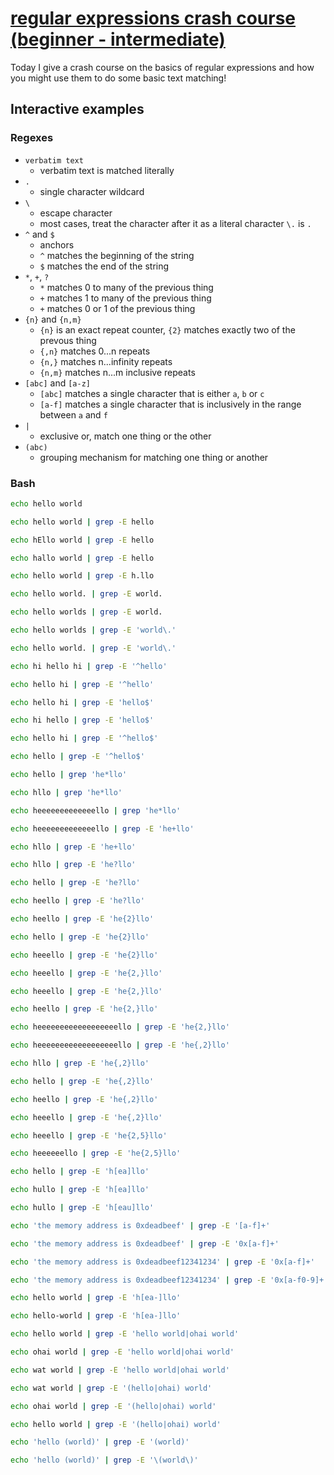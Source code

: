# [regular expressions crash course (beginner - intermediate)](https://youtu.be/yFRSpPwrJzQ)

Today I give a crash course on the basics of regular expressions and how you might use them to do some basic text matching!

## Interactive examples

### Regexes

- `verbatim text`
  - verbatim text is matched literally
- `.`
  - single character wildcard
- `\`
  - escape character
  - most cases, treat the character after it as a literal character `\.` is `.`
- `^` and `$`
  - anchors
  - `^` matches the beginning of the string
  - `$` matches the end of the string
- `*`, `+`, `?`
  - `*` matches 0 to many of the previous thing
  - `+` matches 1 to many of the previous thing
  - `+` matches 0 or 1 of the previous thing
- `{n}` and `{n,m}`
  - `{n}` is an exact repeat counter, `{2}` matches exactly two of the prevous thing
  - `{,n}` matches 0...n repeats
  - `{n,}` matches n...infinity repeats
  - `{n,m}` matches n...m inclusive repeats
- `[abc]` and `[a-z]`
  - `[abc]` matches a single character that is either `a`, `b` or `c`
  - `[a-f]` matches a single character that is inclusively in the range between `a` and `f`
- `|`
  - exclusive or, match one thing or the other
- `(abc)`
  - grouping mechanism for matching one thing or another

### Bash

```bash
echo hello world

echo hello world | grep -E hello

echo hEllo world | grep -E hello

echo hallo world | grep -E hello

echo hello world | grep -E h.llo

echo hello world. | grep -E world.

echo hello worlds | grep -E world.

echo hello worlds | grep -E 'world\.'

echo hello world. | grep -E 'world\.'

echo hi hello hi | grep -E '^hello'

echo hello hi | grep -E '^hello'

echo hello hi | grep -E 'hello$'

echo hi hello | grep -E 'hello$'

echo hello hi | grep -E '^hello$'

echo hello | grep -E '^hello$'

echo hello | grep 'he*llo'

echo hllo | grep 'he*llo'

echo heeeeeeeeeeeeello | grep 'he*llo'

echo heeeeeeeeeeeeello | grep -E 'he+llo'

echo hllo | grep -E 'he+llo'

echo hllo | grep -E 'he?llo'

echo hello | grep -E 'he?llo'

echo heello | grep -E 'he?llo'

echo heello | grep -E 'he{2}llo'

echo hello | grep -E 'he{2}llo'

echo heeello | grep -E 'he{2}llo'

echo heeello | grep -E 'he{2,}llo'

echo heeello | grep -E 'he{2,}llo'

echo heello | grep -E 'he{2,}llo'

echo heeeeeeeeeeeeeeeeeello | grep -E 'he{2,}llo'

echo heeeeeeeeeeeeeeeeeello | grep -E 'he{,2}llo'

echo hllo | grep -E 'he{,2}llo'

echo hello | grep -E 'he{,2}llo'

echo heello | grep -E 'he{,2}llo'

echo heeello | grep -E 'he{,2}llo'

echo heeello | grep -E 'he{2,5}llo'

echo heeeeeello | grep -E 'he{2,5}llo'

echo hello | grep -E 'h[ea]llo'

echo hullo | grep -E 'h[ea]llo'

echo hullo | grep -E 'h[eau]llo'

echo 'the memory address is 0xdeadbeef' | grep -E '[a-f]+'

echo 'the memory address is 0xdeadbeef' | grep -E '0x[a-f]+'

echo 'the memory address is 0xdeadbeef12341234' | grep -E '0x[a-f]+'

echo 'the memory address is 0xdeadbeef12341234' | grep -E '0x[a-f0-9]+'

echo hello world | grep -E 'h[ea-]llo'

echo hello-world | grep -E 'h[ea-]llo'

echo hello world | grep -E 'hello world|ohai world'

echo ohai world | grep -E 'hello world|ohai world'

echo wat world | grep -E 'hello world|ohai world'

echo wat world | grep -E '(hello|ohai) world'

echo ohai world | grep -E '(hello|ohai) world'

echo hello world | grep -E '(hello|ohai) world'

echo 'hello (world)' | grep -E '(world)'

echo 'hello (world)' | grep -E '\(world\)'
```
